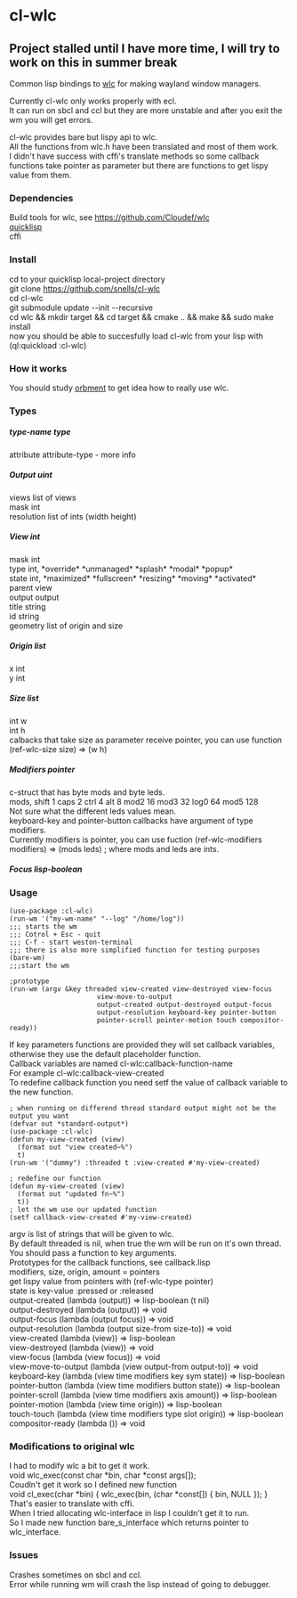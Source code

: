 # cl-wlc
## Project stalled until I have more time, I will try to work on this in summer break
Common lisp bindings to [wlc](https://github.com/Cloudef/wlc) for making wayland window managers.        


Currently cl-wlc only works properly with ecl.   
It can run on sbcl and ccl but they are more unstable and after you exit the wm you will get errors.   


cl-wlc provides bare but lispy api to wlc.   
All the functions from wlc.h have been translated and most of them work.  
I didn't have success with cffi's translate methods so some callback functions take pointer as parameter but there are functions to get lispy value from them.   


### Dependencies


Build tools for wlc, see https://github.com/Cloudef/wlc   
[quicklisp](https://www.quicklisp.org/beta/)   
cffi    

### Install

cd to your quicklisp local-project directory   
git clone https://github.com/snells/cl-wlc   
cd cl-wlc   
git submodule update --init --recursive   
cd wlc && mkdir target && cd target && cmake .. && make && sudo make install   
now you should be able to succesfully load cl-wlc from your lisp with (ql:quickload :cl-wlc)   


### How it works


You should study [orbment](https://github.com/Cloudef/orbment) to get idea how to really use wlc.  


### Types   
##### type-name type   
attribute attribute-type - more info


##### Output uint   
views list of views   
mask int   
resolution list of ints (width height)   
##### View int   
mask int   
type int, \*override\* \*unmanaged\* \*splash\* \*modal\* \*popup\*  
state int, \*maximized\* \*fullscreen\* \*resizing\* \*moving\* \*activated\*  
parent view   
output output  
title string   
id   string   
geometry list of origin and size   
##### Origin list   
x int   
y int   
##### Size list   
int w   
int h   
calbacks that take size as parameter receive pointer, you can use function (ref-wlc-size size) => (w h)   
##### Modifiers pointer   
c-struct that has byte mods and byte leds.   
mods, shift 1 caps 2 ctrl 4 alt 8 mod2 16 mod3 32 log0 64 mod5 128    
Not sure what the different leds values mean.   
keyboard-key and pointer-button callbacks have argument of type modifiers.   
Currently modifiers is pointer, you can use fuction (ref-wlc-modifiers modifiers) => (mods leds) ; where mods and leds are ints.   
##### Focus lisp-boolean   


### Usage   

```
(use-package :cl-wlc)
(run-wm '("my-wm-name" "--log" "/home/log"))
;;; starts the wm
;;; Cotrol + Esc - quit   
;;; C-f - start weston-terminal   
;;; there is also more simplified function for testing purposes
(bare-wm)
;;;start the wm

;prototype
(run-wm (argv &key threaded view-created view-destroyed view-focus
                      view-move-to-output
                      output-created output-destroyed output-focus
                      output-resolution keyboard-key pointer-button
                      pointer-scroll pointer-motion touch compositor-ready))
```


If key parameters functions are provided they will set callback variables, otherwise they use the default placeholder function.   
Callback variables are named cl-wlc:callback-function-name    
For example cl-wlc:callback-view-created   
To redefine callback function you need setf the value of callback variable to the new function.   
```
; when running on differend thread standard output might not be the output you want
(defvar out *standard-output*)
(use-package :cl-wlc)
(defun my-view-created (view)
  (format out "view created~%")
  t)
(run-wm '("dummy") :threaded t :view-created #'my-view-created)

; redefine our function
(defun my-view-created (view)
  (format out "updated fn~%")
  t))
; let the wm use our updated function
(setf callback-view-created #'my-view-created)
```   


argv is list of strings that will be given to wlc.  
By default threaded is nil, when true the wm will be run on it's own thread.   
You should pass a function to key arguments.   
Prototypes for the callback functions, see callback.lisp   
modifiers, size, origin, amount = pointers   
get lispy value from pointers with (ref-wlc-type pointer)   
state is key-value :pressed or :released      
output-created (lambda (output))  => lisp-boolean (t nil)   
output-destroyed (lambda (output)) => void   
output-focus (lambda (output focus)) => void   
output-resolution (lambda (output size-from size-to)) => void   
view-created (lambda (view)) => lisp-boolean   
view-destroyed (lambda (view)) => void   
view-focus (lambda (view focus)) => void   
view-move-to-output (lambda (view output-from output-to)) => void   
keyboard-key (lambda (view time modifiers key sym state)) => lisp-boolean   
pointer-button (lambda (view time modifiers button state)) => lisp-boolean   
pointer-scroll (lambda (view time modifiers axis amount)) => lisp-boolean   
pointer-motion (lambda (view time origin)) => lisp-boolean   
touch-touch (lambda (view time modifiers type slot origin)) => lisp-boolean    
compositor-ready (lambda ()) => void   


### Modifications to original wlc

I had to modify wlc a bit to get it work.   
void wlc_exec(const char *bin, char *const args[]);   
Coudln't get it work so I defined new function   
void cl_exec(char *bin) { wlc_exec(bin, (char *const[]) { bin, NULL }); }   
That's easier to translate with cffi.     
When I tried allocating wlc-interface in lisp I couldn't get it to run.   
So I made new function bare_s_interface which returns pointer to wlc_interface.   



### Issues   


Crashes sometimes on sbcl and ccl.   
Error while running wm will crash the lisp instead of going to debugger.

